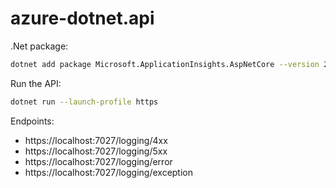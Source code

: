 # azure-dotnet.api

.Net package:

```bash
dotnet add package Microsoft.ApplicationInsights.AspNetCore --version 2.22.0
```

Run the API:

```bash
dotnet run --launch-profile https
```

Endpoints:

- https://localhost:7027/logging/4xx
- https://localhost:7027/logging/5xx
- https://localhost:7027/logging/error
- https://localhost:7027/logging/exception
